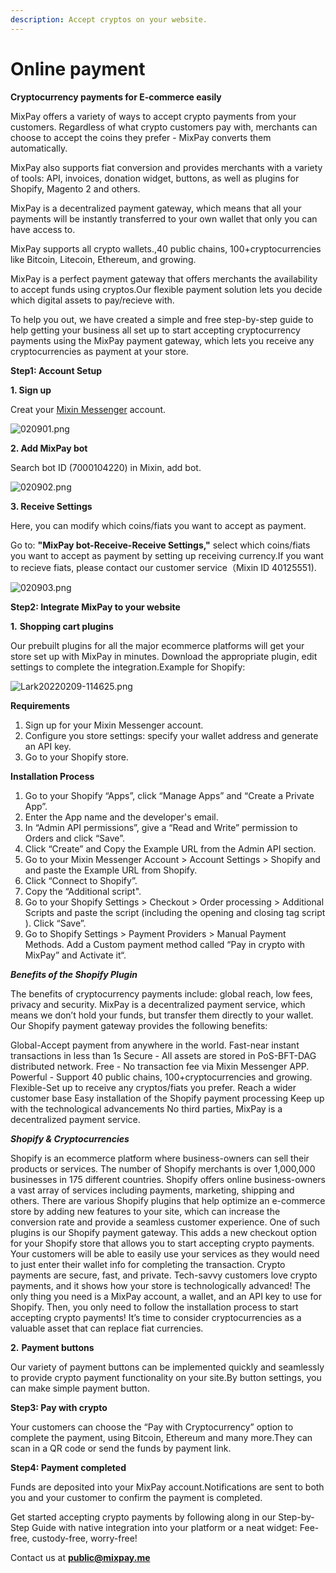 ```yaml
---
description: Accept cryptos on your website.
---
```


# Online payment

**Cryptocurrency payments for E-commerce easily**

MixPay offers a variety of ways to accept crypto payments from your customers. Regardless of what crypto customers pay with, merchants can choose to accept the coins they prefer - MixPay converts them automatically.

MixPay also supports fiat conversion and provides merchants with a variety of tools: API, invoices, donation widget, buttons, as well as plugins for Shopify, Magento 2 and others.

MixPay is a decentralized payment gateway, which means that all your payments will be instantly transferred to your own wallet that only you can have access to.

MixPay supports all crypto wallets.,40 public chains, 100+cryptocurrencies like Bitcoin, Litecoin, Ethereum, and growing.

MixPay is a perfect payment gateway that offers merchants the availability to accept funds using cryptos.Our flexible payment solution lets you decide which digital assets to pay/recieve with.

To help you out, we have created a simple and free step-by-step guide to help getting your business all set up to start accepting cryptocurrency payments using the MixPay payment gateway, which lets you receive any cryptocurrencies as payment at your store.

**Step1: Account Setup**

**1. Sign up**

Creat your [Mixin Messenger](https://mixin.one/messenger) account.

![020901.png](https://s2.loli.net/2022/02/09/wZlivk74XQuKVeb.png)

**2. Add MixPay bot**

Search bot ID (7000104220) in Mixin, add bot.

![020902.png](https://s2.loli.net/2022/02/09/6yG9c8xId5qAzH3.png)

**3. Receive Settings**

Here, you can modify which coins/fiats you want to accept as payment.

Go to: **"MixPay bot-Receive-Receive Settings,"** select which coins/fiats you want to accept as payment by setting up receiving currency.If you want to recieve fiats, please contact our customer service（Mixin ID 40125551).

&#x20;

![020903.png](https://s2.loli.net/2022/02/09/wCbEd7yKPUMg4Zv.png)

**Step2: Integrate MixPay to your website**

**1.** **Shopping cart plugins**

Our prebuilt plugins for all the major ecommerce platforms will get your store set up with MixPay in minutes. Download the appropriate plugin, edit settings to complete the integration.Example for Shopify:

![Lark20220209-114625.png](https://s2.loli.net/2022/02/09/KQeHrSpdiA8FnRU.png)

**Requirements**

1. Sign up for your Mixin Messenger account.
2. Configure you store settings: specify your wallet address and generate an API key.
3. Go to your Shopify store.

**Installation Process**

1. Go to your Shopify “Apps”, click “Manage Apps” and “Create a Private App”.
2. Enter the App name and the developer's email.
3. In “Admin API permissions”, give a “Read and Write” permission to Orders and click “Save”.
4. Click “Create” and Copy the Example URL from the Admin API section.
5. Go to your Mixin Messenger Account > Account Settings > Shopify and and paste the Example URL from Shopify.
6. Click “Connect to Shopify”.
7. Copy the “Additional script".
8. Go to your Shopify Settings > Checkout > Order processing > Additional Scripts and paste the script (including the opening and closing tag script ). Click “Save”.
9. Go to Shopify Settings > Payment Providers > Manual Payment Methods. Add a Custom payment method called “Pay in crypto with MixPay” and Activate it“.

_**Benefits of the Shopify Plugin**_&#x20;

The benefits of cryptocurrency payments include: global reach, low fees, privacy and security. MixPay is a decentralized payment service, which means we don’t hold your funds, but transfer them directly to your wallet. Our Shopify payment gateway provides the following benefits:

Global-Accept payment from anywhere in the world. Fast-near instant transactions in less than 1s Secure - All assets are stored in PoS-BFT-DAG distributed network. Free - No transaction fee via Mixin Messenger APP. Powerful - Support 40 public chains, 100+cryptocurrencies and growing. Flexible-Set up to receive any cryptos/fiats you prefer. Reach a wider customer base Easy installation of the Shopify payment processing Keep up with the technological advancements No third parties, MixPay is a decentralized payment service.

_**Shopify & Cryptocurrencies**_&#x20;

Shopify is an ecommerce platform where business-owners can sell their products or services. The number of Shopify merchants is over 1,000,000 businesses in 175 different countries. Shopify offers online business-owners a vast array of services including payments, marketing, shipping and others. There are various Shopify plugins that help optimize an e-commerce store by adding new features to your site, which can increase the conversion rate and provide a seamless customer experience. One of such plugins is our Shopify payment gateway. This adds a new checkout option for your Shopify store that allows you to start accepting crypto payments. Your customers will be able to easily use your services as they would need to just enter their wallet info for completing the transaction. Crypto payments are secure, fast, and private. Tech-savvy customers love crypto payments, and it shows how your store is technologically advanced! The only thing you need is a MixPay account, a wallet, and an API key to use for Shopify. Then, you only need to follow the installation process to start accepting crypto payments! It’s time to consider cryptocurrencies as a valuable asset that can replace fiat currencies.

**2.** **Payment buttons**

Our variety of payment buttons can be implemented quickly and seamlessly to provide crypto payment functionality on your site.By button settings, you can make simple payment button.

**Step3: Pay with crypto**

Your customers can choose the “Pay with Cryptocurrency” option to complete the payment, using Bitcoin, Ethereum and many more.They can scan in a QR code or send the funds by payment link.

**Step4: Payment completed**

Funds are deposited into your MixPay account.Notifications are sent to both you and your customer to confirm the payment is completed.



Get started accepting crypto payments by following along in our Step-by-Step Guide with native integration into your platform or a neat widget: Fee-free, custody-free, worry-free!

Contact us at **public@mixpay.me**
